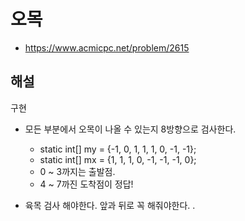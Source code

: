 # 오목

- https://www.acmicpc.net/problem/2615

## 해설
구현

- 모든 부분에서 오목이 나올 수 있는지 8방향으로 검사한다.
    - static int[] my = {-1, 0, 1, 1, 1, 0, -1, -1};
    - static int[] mx = {1, 1, 1, 0, -1, -1, -1, 0};
    - 0 ~ 3까지는 출발점.
    - 4 ~ 7까진 도착점이 정답!

- 육목 검사 해야한다. 앞과 뒤로 꼭 해줘야한다.
.
